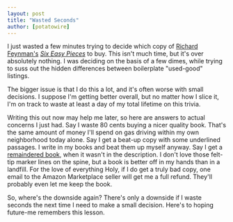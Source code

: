 ```yaml
---
layout: post
title: "Wasted Seconds"
author: [potatowire]
---
```


I just wasted a few minutes trying to decide which copy of [Richard Feynman's](https://en.m.wikipedia.org/wiki/Richard_Feynman) [*Six Easy Pieces*](https://www.amazon.com/Six-Easy-Pieces-Essentials-Explained/dp/0201409550/?tag=potatowire-20) to buy. This isn't much time, but it's over absolutely nothing. I was deciding on the basis of a few dimes, while trying to suss out the hidden differences between boilerplate "used-good" listings.

The bigger issue is that I do this a lot, and it's often worse with small decisions. I suppose I'm getting better overall, but no matter how I slice it, I'm on track to waste at least a day of my total lifetime on this trivia. 

Writing this out now may help me later, so here are answers to actual concerns I just had. Say I waste 80 cents buying a nicer quality book. That's the same amount of money I'll spend on gas driving within my own neighborhood today alone. Say I get a beat-up copy with some underlined passages. I write in my books and beat them up myself anyway. Say I get a [remaindered book](https://en.wikipedia.org/wiki/Remaindered_book), when it wasn't in the description. I don't love those felt-tip marker lines on the spine, but a book is better off in my hands than in a landfill. For the love of everything Holy, if I do get a truly bad copy, one email to the Amazon Marketplace seller will get me a full refund. They'll probably even let me keep the book.

So, where's the downside again? There's only a downside if I waste seconds the next time I need to make a small decision. Here's to hoping future-me remembers this lesson.